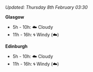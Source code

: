 *Updated: Thursday 8th February 03:30*

**Glasgow**

* 5h - 10h: :cloud: Cloudy
* 11h - 16h: :cyclone: Windy (:cloud:)

**Edinburgh**

* 5h - 10h: :cloud: Cloudy
* 11h - 16h: :cyclone: Windy (:cloud:)
